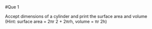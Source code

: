 #Que 1

Accept dimensions of a cylinder and print the surface area and volume (Hint: surface area = 2πr 2 + 2πrh, volume = πr 2h)

